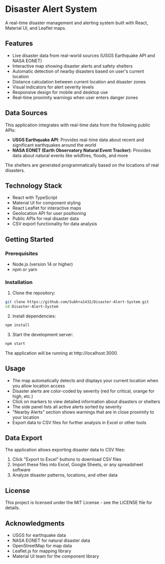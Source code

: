 # Disaster Alert System

A real-time disaster management and alerting system built with React, Material UI, and Leaflet maps.

## Features

- Live disaster data from real-world sources (USGS Earthquake API and NASA EONET)
- Interactive map showing disaster alerts and safety shelters
- Automatic detection of nearby disasters based on user's current location
- Distance calculation between current location and disaster zones
- Visual indicators for alert severity levels
- Responsive design for mobile and desktop use
- Real-time proximity warnings when user enters danger zones

## Data Sources

This application integrates with real-time data from the following public APIs:

- **USGS Earthquake API**: Provides real-time data about recent and significant earthquakes around the world
- **NASA EONET (Earth Observatory Natural Event Tracker)**: Provides data about natural events like wildfires, floods, and more

The shelters are generated programmatically based on the locations of real disasters.

## Technology Stack

- React with TypeScript
- Material UI for component styling
- React Leaflet for interactive maps
- Geolocation API for user positioning
- Public APIs for real disaster data
- CSV export functionality for data analysis

## Getting Started

### Prerequisites

- Node.js (version 14 or higher)
- npm or yarn

### Installation

1. Clone the repository:
```bash
git clone https://github.com/Subhra1432/Disaster-Alert-System.git
cd Disaster-Alert-System
```

2. Install dependencies:
```bash
npm install
```

3. Start the development server:
```bash
npm start
```

The application will be running at http://localhost:3000.

## Usage

- The map automatically detects and displays your current location when you allow location access
- Disaster alerts are color-coded by severity (red for critical, orange for high, etc.)
- Click on markers to view detailed information about disasters or shelters
- The side panel lists all active alerts sorted by severity
- "Nearby Alerts" section shows warnings that are in close proximity to your location
- Export data to CSV files for further analysis in Excel or other tools

## Data Export

The application allows exporting disaster data to CSV files:

1. Click "Export to Excel" buttons to download CSV files
2. Import these files into Excel, Google Sheets, or any spreadsheet software
3. Analyze disaster patterns, locations, and other data

## License

This project is licensed under the MIT License - see the LICENSE file for details.

## Acknowledgments

- USGS for earthquake data
- NASA EONET for natural disaster data
- OpenStreetMap for map data
- Leaflet.js for mapping library
- Material UI team for the component library 
